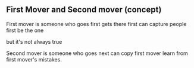 ## First Mover and Second mover (concept)

First mover
is someone who goes first
gets there first
can capture people first
be the one 

but it's not always true

Second mover
is someone who goes next
can copy first mover
learn from first mover's mistakes.